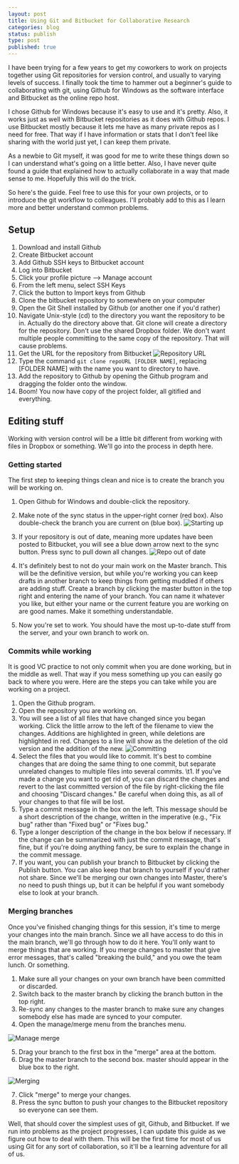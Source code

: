 ```yaml
---
layout: post
title: Using Git and Bitbucket for Collaborative Research
categories: blog
status: publish
type: post
published: true
---
```


I have been trying for a few years to get my coworkers to work on projects
together using Git repositories for version control, and usually to varying
levels of success. I finally took the time to hammer out a beginner's guide to
collaborating with git, using Github for Windows as the software interface and
Bitbucket as the online repo host.

I chose Github for Windows because it's easy to use and it's pretty. Also, it
works just as well with Bitbucket repositories as it does with Github repos. I
use Bitbucket mostly because it lets me have as many private repos as I need for
free. That way if I have information or stats that I don't feel like sharing
with the world just yet, I can keep them private.

As a newbie to Git myself, it was good for me to write these things down so I
can understand what's going on a little better. Also, I have never quite found a
guide that explained how to actually collaborate in a way that made sense to
me. Hopefully this will do the trick.

So here's the guide. Feel free to use this for your own projects, or to
introduce the git workflow to colleagues. I'll probably add to this as I learn
more and better understand common problems.

<!-- more -->

## Setup

1. Download and install Github
2. Create Bitbucket account
3. Add Github SSH keys to Bitbucket account
  1. Log into Bitbucket
  2. Click your profile picture --> Manage account
  3. From the left menu, select SSH Keys
  4. Click the button to Import keys from Github
4. Clone the bitbucket repository to somewhere on your computer
  1. Open the Git Shell installed by Github (or another one if you'd rather)
  2. Navigate Unix-style (cd) to the directory you want the repository to be
  in. Actually do the directory above that. Git clone will create a directory
  for the repository. Don't use the shared Dropbox folder. We don't want
  multiple people committing to the same copy of the repository. That will cause
  problems.
  3. Get the URL for the repository from Bitbucket
  ![Repository URL](http://i.imgur.com/lWycXqt.png)
  3. Type the command `git clone repoURL [FOLDER NAME]`, replacing [FOLDER NAME]
     with the name you want to directory to have.
5. Add the repository to Github by opening the Github program and dragging the
   folder onto the window.
6. Boom! You now have copy of the project folder, all gitified and everything.

## Editing stuff
Working with version control will be a little bit different from working with
files in Dropbox or something. We'll go into the process in depth here.

### Getting started

The first step to keeping things clean and nice is to create the branch you will
be working on.

1. Open Github for Windows and double-click the repository.
2. Make note of the sync status in the upper-right corner (red box). Also
double-check the branch you are current on (blue box).
![Starting up](http://i.imgur.com/Svaoeyl.png)

3. If your repository is out of date, meaning more updates have been posted to
Bitbucket, you will see a blue down arrow next to the sync button. Press sync to
pull down all changes.  ![Repo out of date](http://i.imgur.com/nj1WRAG.png)

4. It's definitely best to not do your main work on the Master branch. This will
   be the definitive version, but while you're working you can keep drafts in
   another branch to keep things from getting muddled if others are adding
   stuff. Create a branch by clicking the master button in the top right and
   entering the name of your branch. You can name it whatever you like, but
   either your name or the current feature you are working on are good
   names. Make it something understandable.
5. Now you're set to work. You should have the most up-to-date stuff from the
   server, and your own branch to work on.

### Commits while working

It is good VC practice to not only commit when you are done working, but in the
middle as well. That way if you mess something up you can easily go back to
where you were. Here are the steps you can take while you are working on a
project.

1. Open the Github program.
2. Open the repository you are working on.
3. You will see a list of all files that have changed since you began
working. Click the little arrow to the left of the filename to view the
changes. Additions are highlighted in green, while deletions are highlighted in
red. Changes to a line will show as the deletion of the old version and the
addition of the new.  ![Committing](http://i.imgur.com/f8qwB8o.png)
4. Select the files that you would like to commit. It's best to combine changes
that are doing the same thing to one commit, but separate unrelated changes to
multiple files into several commits.  \t1. If you've made a change you want to
get rid of, you can discard the changes and revert to the last committed version
of the file by right-clicking the file and choosing "Discard changes." Be
careful when doing this, as all of your changes to that file will be lost.
5. Type a commit message in the box on the left. This message should be a short
   description of the change, written in the imperative (e.g., "Fix bug"
   rather than "Fixed bug" or "Fixes bug."
6. Type a longer description of the change in the box below if necessary. If the
change can be summarized with just the commit message, that's fine, but if
you're doing anything fancy, be sure to explain the change in the commit
message.
7. If you want, you can publish your branch to Bitbucket by clicking the Publish
   button. You can also keep that branch to yourself if you'd rather not
   share. Since we'll be merging our own changes into Master, there's no need to
   push things up, but it can be helpful if you want somebody else to look at
   your branch.

### Merging branches

Once you've finished changing things for this session, it's time to merge your
changes into the main branch. Since we all have access to do this in the main
branch, we'll go through how to do it here. You'll only want to merge things
that are working. If you merge changes to master that give error messages,
that's called "breaking the build," and you owe the team lunch. Or something.

1. Make sure all your changes on your own branch have been committed or
   discarded.
2. Switch back to the master branch by clicking the branch button in the top
   right.
3. Re-sync any changes to the master branch to make sure any changes somebody
   else has made are synced to your computer.
4. Open the manage/merge menu from the branches menu.

![Manage merge](http://i.imgur.com/2Iy6UuF.png)

5. Drag your branch to the first box in the "merge" area at the bottom.
6. Drag the master branch to the second box. master should appear in the blue
   box to the right.

![Merging](http://i.imgur.com/o5NpTt8.png)

7. Click "merge" to merge your changes.
8. Press the sync button to push your changes to the Bitbucket repository so
   everyone can see them.

Well, that should cover the simplest uses of git, Github, and Bitbucket. If we
run into problems as the project progresses, I can update this guide as we
figure out how to deal with them. This will be the first time for most of us
using Git for any sort of collaboration, so it'll be a learning adventure for
all of us.
